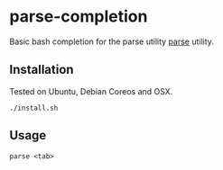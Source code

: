 # parse-completion
Basic bash completion for the parse utility [parse](https://github.com/digitalocean/parse) utility.

## Installation

Tested on Ubuntu, Debian Coreos and OSX.

`./install.sh` 

## Usage 

`parse <tab>` 
